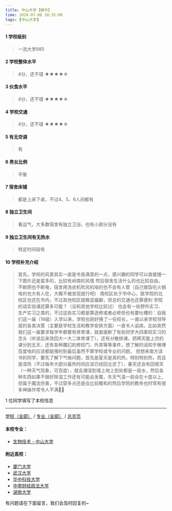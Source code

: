```yaml
---
title: 中山大学【精华】
time: 2020-07-08 10:35:08
tags: [中山大学]
---
```

#### 1 学校级别
> 一流大学985


#### 2 学校整体水平
> 4分，还不错
★★★★☆


#### 3 伙食水平
> 4分，还不错
★★★★☆


#### 4 学校交通
> 4分，还不错
★★★★☆



#### 5 有无空调
> 有


#### 6 男女比例
> 平衡


#### 7 宿舍床铺
> 都是上床下桌，不过4、5、6人间都有
 

#### 8 独立卫生间
> 看运气，大多数宿舍有独立卫浴，也有小部分没有


#### 9 独立卫生间有无热水
> 特定时间段有


#### 10 学校补充介绍
> 首先，学校的风景其实一直是令我满意的一点，感兴趣的同学可以直接搜一下图片还是蛮多的，比较有岭南的风情
然后宿舍生活什么的也比较自由，不断网也不断电，宿舍用洗衣机吹风机啥的也不会有人管（自己做饭吃火锅啥的也大有人在，大概不被发现就行吧）
南校区处于市中心，医学院的北校区也还在市内，不过其他校区就略显偏僻，但总的交通也还算便利
学院的话实验课还算多可能？（没和其他学校比较过）
也会有一些野外实习、生产实习之类的，不过这些实习都是算选修或者必修但也有要吐槽的：自我们这一届（16级）入学以来，学校也刚好换了一任校长，一直以来学校领导层的各类决策（主要是学校生活和教学安排方面）一直令人诟病，比如突然我们这一届要求每学年都要有体育课，就直接断了有些同学大四离校实习的念头（听说后来改回大一大二体育课了），还有分散排课，把两天能上完的课分到五天，还有各种魔幻的修校门、外卖等等事件，想了解的话知乎微博百度啥的应该都能搜的到最后虽然不算学校或专业的问题，
但想来南方读书的同学，要先了解下气候问题，首先是夏天是真的热，特别特别热，而且是湿热（不过每年大部分最热时间应该已经回北京了），春天还会有回南天（一种天气现象，可百度），就会潮湿到墙上地上到处都是一层水，然后各种东西如果不做好除湿工作还有可能会发霉，冬天气温一般会在十度以上，但属于魔法伤害，不过穿多点还是会比较暖和的然后学院的教务也时常有很多神操作常令人不满🙅‍♀️

1 位同学填写了本校信息
***
[学校（全部）](https://univgo.github.io/2020/07/08/3efa6bcca419) / [专业（全部）](https://univgo.github.io/2020/07/08/2d4c6d3552c2) / [总览页](https://univgo.github.io/2020/07/08/445daeb4fa00)
#### 本校专业：
- [生物技术 - 中山大学](https://univgo.github.io/2020/07/08/2e74c5267219)

#### 附近高校：
- [厦门大学](https://univgo.github.io/2020/07/08/1a7dbd456103)
- [武汉大学](https://univgo.github.io/2020/07/08/672d761ff68b) 
- [华中科技大学](https://univgo.github.io/2020/07/08/eff87eae638b)
- [中南财经政法大学](https://univgo.github.io/2020/07/08/e0f7b3b28bab)
- [湖南大学](https://univgo.github.io/2020/07/08/f61b106a6848)


有问题请在下面留言，我们会及时回复的~
